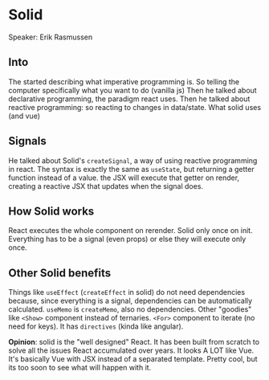 # Solid

Speaker: Erik Rasmussen

## Into

The started describing what imperative programming is. So telling the computer specifically what you want to do (vanilla js)
Then he talked about declarative programming, the paradigm react uses.
Then he talked about reactive programming: so reacting to changes in data/state. What solid uses (and vue)

## Signals

He talked about Solid's `createSignal`, a way of using reactive programming in react.
The syntax is exactly the same as `useState`, but returning a getter function instead of a value.
the JSX will execute that getter on render, creating a reactive JSX that updates when the signal does.

## How Solid works

React executes the whole component on rerender. Solid only once on init. 
Everything has to be a signal (even props) or else they will execute only once.

## Other Solid benefits

Things like `useEffect` (`createEffect` in solid) do not need dependencies because, since everything is a signal, dependencies can be automatically calculated.
`useMemo` is `createMemo`, also no dependencies.
Other "goodies" like `<Show>` component instead of ternaries. `<For>` component to iterate (no need for keys).
It has `directives` (kinda like angular).

**Opinion**: solid is the "well designed" React. It has been built from scratch to solve all the issues React accumulated over years. It looks A LOT like Vue. It's basically Vue with JSX instead of a separated template. Pretty cool, but its too soon to see what will happen with it.
